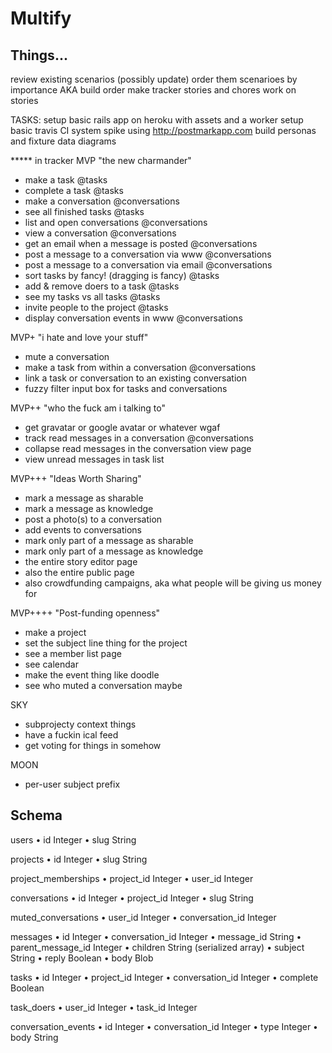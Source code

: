 # Multify

## Things...

review existing scenarios (possibly update)
order them scenarioes by importance AKA build order
make tracker stories and chores
work on stories


TASKS:
setup basic rails app on heroku with assets and a worker
setup basic travis CI system
spike using http://postmarkapp.com
build personas and fixture data diagrams



***** in tracker
MVP "the new charmander"
- make a task @tasks
- complete a task @tasks
- make a conversation @conversations
- see all finished tasks @tasks
- list and open conversations @conversations
- view a conversation @conversations
- get an email when a message is posted @conversations
- post a message to a conversation via www @conversations
- post a message to a conversation via email @conversations
- sort tasks by fancy! (dragging is fancy) @tasks
- add & remove doers to a task @tasks
- see my tasks vs all tasks @tasks
- invite people to the project @tasks
- display conversation events in www @conversations

MVP+ "i hate and love your stuff"
- mute a conversation
- make a task from within a conversation @conversations
- link a task or conversation to an existing conversation
- fuzzy filter input box for tasks and conversations

MVP++ "who the fuck am i talking to"
- get gravatar or google avatar or whatever wgaf
- track read messages in a conversation @conversations
- collapse read messages in the conversation view page
- view unread messages in task list

MVP+++ "Ideas Worth Sharing"
- mark a message as sharable
- mark a message as knowledge
- post a photo(s) to a conversation
- add events to conversations
- mark only part of a message as sharable
- mark only part of a message as knowledge
- the entire story editor page
- also the entire public page
- also crowdfunding campaigns, aka what people will be giving us money for

MVP++++ "Post-funding openness"
- make a project
- set the subject line thing for the project
- see a member list page
- see calendar
- make the event thing like doodle
- see who muted a conversation maybe

SKY
- subprojecty context things
- have a fuckin ical feed
- get voting for things in somehow

MOON
- per-user subject prefix



## Schema


users
• id                Integer
• slug              String

projects
• id                Integer
• slug              String

project_memberships
• project_id        Integer
• user_id           Integer

conversations
• id                Integer
• project_id        Integer
• slug              String

muted_conversations
• user_id           Integer
• conversation_id   Integer

messages
• id                Integer
• conversation_id   Integer
• message_id        String
• parent_message_id Integer
• children          String (serialized array)
• subject           String
• reply             Boolean
• body              Blob

tasks
• id                Integer
• project_id        Integer
• conversation_id   Integer
• complete          Boolean

task_doers
• user_id           Integer
• task_id           Integer

conversation_events
• id                Integer
• conversation_id   Integer
• type              Integer
• body              String
